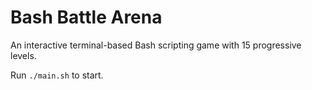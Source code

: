 # Bash Battle Arena

An interactive terminal-based Bash scripting game with 15 progressive levels.

Run `./main.sh` to start.
